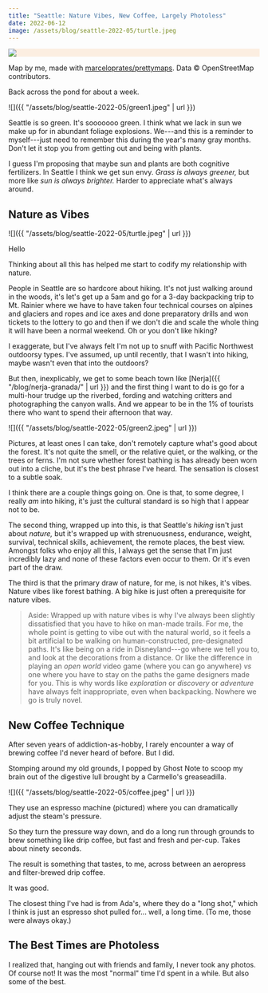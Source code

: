 ```yaml
---
title: "Seattle: Nature Vibes, New Coffee, Largely Photoless"
date: 2022-06-12
image: /assets/blog/seattle-2022-05/turtle.jpeg
---
```


<div style="background-color: #FCEEE1" class="full-width mt5 mb4">
<img class="content-width" src="{{ "/assets/blog/seattle-2022-05/seattle-usa-2-perimeter.jpg" | url }}">
</div>

<p class="full-width pr2 pr3-ns figcaption attribution mb5">
Map by me, made with <a href="https://github.com/marceloprates/prettymaps/">marceloprates/prettymaps</a>. Data &copy; OpenStreetMap contributors.
</p>

Back across the pond for about a week.

![]({{ "/assets/blog/seattle-2022-05/green1.jpeg" | url }})

Seattle is so green. It's sooooooo green. I think what we lack in sun we make up for in abundant foliage explosions. We---and this is a reminder to myself---just need to remember this during the year's many gray months. Don't let it stop you from getting out and being with plants.

I guess I'm proposing that maybe sun and plants are both cognitive fertilizers. In Seattle I think we get sun envy. _Grass is always greener,_ but more like _sun is always brighter._ Harder to appreciate what's always around.

## Nature as Vibes

![]({{ "/assets/blog/seattle-2022-05/turtle.jpeg" | url }})

<p class="figcaption">
Hello
</p>

Thinking about all this has helped me start to codify my relationship with nature.

People in Seattle are so hardcore about hiking. It's not just walking around in the woods, it's let's get up a 5am and go for a 3-day backpacking trip to Mt. Rainier where we have to have taken four technical courses on alpines and glaciers and ropes and ice axes and done preparatory drills and won tickets to the lottery to go and then if we don't die and scale the whole thing it will have been a normal weekend. Oh or you don't like hiking?

I exaggerate, but I've always felt I'm not up to snuff with Pacific Northwest outdoorsy types. I've assumed, up until recently, that I wasn't into hiking, maybe wasn't even that into the outdoors?

But then, inexplicably, we get to some beach town like [Nerja]({{ "/blog/nerja-granada/" | url }}) and the first thing I want to do is go for a multi-hour trudge up the riverbed, fording and watching critters and photographing the canyon walls. And we appear to be in the 1% of tourists there who want to spend their afternoon that way.

![]({{ "/assets/blog/seattle-2022-05/green2.jpeg" | url }})

<p class="figcaption">
Pictures, at least ones I can take, don't remotely capture what's good about the forest. It's not quite the smell, or the relative quiet, or the walking, or the trees or ferns. I'm not sure whether <span class="i">forest bathing</span> is has already been worn out into a cliche, but it's the best phrase I've heard. The sensation is closest to a subtle soak.
</p>

I think there are a couple things going on. One is that, to some degree, I really _am_ into hiking, it's just the cultural standard is so high that I appear not to be.

The second thing, wrapped up into this, is that Seattle's _hiking_ isn't just about _nature,_ but it's wrapped up with strenuousness, endurance, weight, survival, technical skills, achievement, the remote places, the best view. Amongst folks who enjoy all this, I always get the sense that I'm just incredibly lazy and none of these factors even occur to them. Or it's even part of the draw.

The third is that the primary draw of nature, for me, is not hikes, it's vibes. Nature vibes like forest bathing. A big hike is just often a prerequisite for nature vibes.

> Aside: Wrapped up with nature vibes is why I've always been slightly dissatisfied that you have to hike on man-made trails. For me, the whole point is getting to vibe out with the natural world, so it feels a bit artificial to be walking on human-constructed, pre-designated paths. It's like being on a ride in Disneyland---go where we tell you to, and look at the decorations from a distance. Or like the difference in playing an _open world_ video game (where you can go anywhere) _vs_ one where you have to stay on the paths the game designers made for you. This is why words like _exploration_ or _discovery_ or _adventure_ have always felt inappropriate, even when backpacking. Nowhere we go is truly novel.

## New Coffee Technique

After seven years of addiction-as-hobby, I rarely encounter a way of brewing coffee I'd never heard of before. But I did.

Stomping around my old grounds, I popped by Ghost Note to scoop my brain out of the digestive lull brought by a Carmello's greaseadilla.

![]({{ "/assets/blog/seattle-2022-05/coffee.jpeg" | url }})

They use an espresso machine (pictured) where you can dramatically adjust the steam's pressure.

So they turn the pressure way down, and do a long run through grounds to brew something like drip coffee, but fast and fresh and per-cup. Takes about ninety seconds.

The result is something that tastes, to me, across between an aeropress and filter-brewed drip coffee.

It was good.

The closest thing I've had is from Ada's, where they do a "long shot," which I think is just an espresso shot pulled for... well, a long time. (To me, those were always okay.)

## The Best Times are Photoless

I realized that, hanging out with friends and family, I never took any photos. Of course not! It was the most "normal" time I'd spent in a while. But also some of the best.
